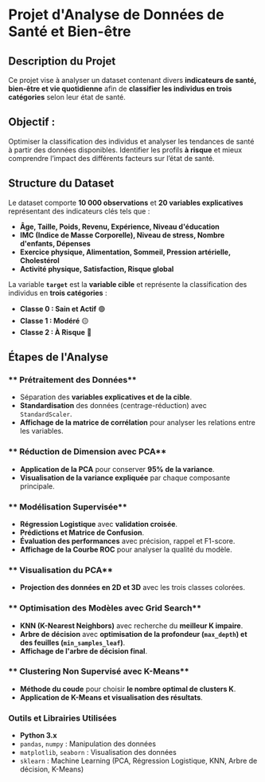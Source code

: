 # Projet d'Analyse de Données de Santé et Bien-être

##  Description du Projet
Ce projet vise à analyser un dataset contenant divers **indicateurs de santé, bien-être et vie quotidienne** afin de **classifier les individus en trois catégories** selon leur état de santé.
## Objectif :
Optimiser la classification des individus et analyser les tendances de santé à partir des données disponibles. Identifier les profils **à risque** et mieux comprendre l’impact des différents facteurs sur l’état de santé.

##  Structure du Dataset
Le dataset comporte **10 000 observations** et **20 variables explicatives** représentant des indicateurs clés tels que :
- **Âge, Taille, Poids, Revenu, Expérience, Niveau d'éducation**
- **IMC (Indice de Masse Corporelle), Niveau de stress, Nombre d'enfants, Dépenses**
- **Exercice physique, Alimentation, Sommeil, Pression artérielle, Cholestérol**
- **Activité physique, Satisfaction, Risque global**

La variable **`target`** est la **variable cible** et représente la classification des individus en **trois catégories** :
- **Classe 0 : Sain et Actif** 🟢
- **Classe 1 : Modéré** 🟡
- **Classe 2 : À Risque** 🔴

## Étapes de l'Analyse
### ** Prétraitement des Données**
- Séparation des **variables explicatives et de la cible**.
- **Standardisation** des données (centrage-réduction) avec `StandardScaler`.
- **Affichage de la matrice de corrélation** pour analyser les relations entre les variables.

### ** Réduction de Dimension avec PCA**
- **Application de la PCA** pour conserver **95% de la variance**.
- **Visualisation de la variance expliquée** par chaque composante principale.

### ** Modélisation Supervisée**
- **Régression Logistique** avec **validation croisée**.
- **Prédictions et Matrice de Confusion**.
- **Évaluation des performances** avec précision, rappel et F1-score.
- **Affichage de la Courbe ROC** pour analyser la qualité du modèle.

### ** Visualisation du PCA**
- **Projection des données en 2D et 3D** avec les trois classes colorées.

### ** Optimisation des Modèles avec Grid Search**
- **KNN (K-Nearest Neighbors)** avec recherche du **meilleur K impaire**.
- **Arbre de décision** avec **optimisation de la profondeur (`max_depth`) et des feuilles (`min_samples_leaf`)**.
- **Affichage de l'arbre de décision final**.

### ** Clustering Non Supervisé avec K-Means**
- **Méthode du coude** pour choisir **le nombre optimal de clusters K**.
- **Application de K-Means et visualisation des résultats**.

### Outils et Librairies Utilisées
- **Python 3.x**
- `pandas`, `numpy` : Manipulation des données
- `matplotlib`, `seaborn` : Visualisation des données
- `sklearn` : Machine Learning (PCA, Régression Logistique, KNN, Arbre de décision, K-Means)

